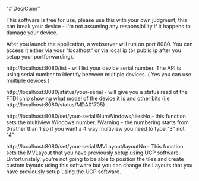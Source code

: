 "# DeciConn" 

This software is free for use, please use this with your own judgment, this can break your device - I'm not assuming any responsibility if it happens to damage your device. 

After you launch the application, a webserver will run on port 8080. You can access it either via your "localhost" or via local ip (or public ip after you setup your portforwarding). 

http://localhost:8080/list - will list your device serial number. The API is using serial number to identify between multiple devices. ( Yes you can use multiple devices ) 

http://localhost:8080/status/your-serial - will give you a status read of the FTDI chip showing what model of the device it is and other bits (i.e http://localhost:8080/status/MDA01705)

http://localhost:8080/set/your-serial/NumWindows/tilesNo - this function sets the multiview Windows number. !Warning - the numbering starts from 0 rather than 1 so if you want a 4 way multiview you need to type "3" not "4" 

http://localhost:8080/set/your-serial/MVLayout/layoutNo - This function sets the MVLayout that you have previously setup using UCP software. Unfortunately, you're not going to be able to position the tiles and create custom layouts using this software but you can change the Layouts that you have previously setup using the UCP software.
